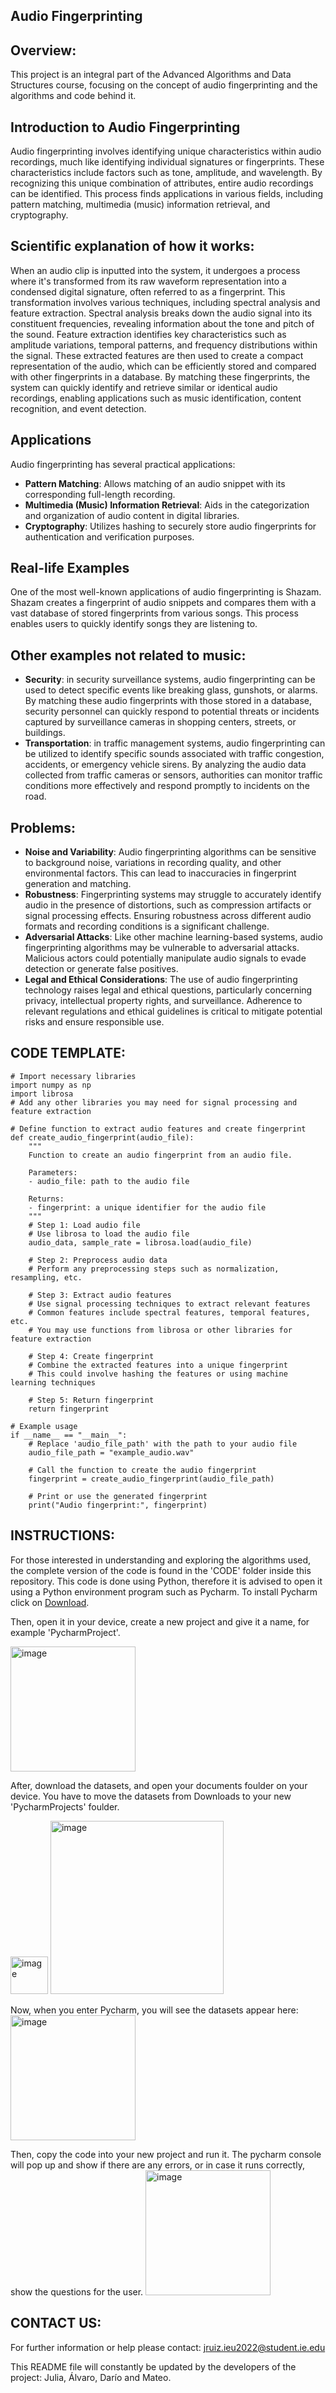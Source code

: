 ## Audio Fingerprinting

## Overview:

This project is an integral part of the Advanced Algorithms and Data Structures course, focusing on the concept of audio fingerprinting and the algorithms and code behind it.

## Introduction to Audio Fingerprinting

Audio fingerprinting involves identifying unique characteristics within audio recordings, much like identifying individual signatures or fingerprints. These characteristics include factors such as tone, amplitude, and wavelength. By recognizing this unique combination of attributes, entire audio recordings can be identified. This process finds applications in various fields, including pattern matching, multimedia (music) information retrieval, and cryptography.

## Scientific explanation of how it works:

When an audio clip is inputted into the system, it undergoes a process where it's transformed from its raw waveform representation into a condensed digital signature, often referred to as a fingerprint. This transformation involves various techniques, including spectral analysis and feature extraction. Spectral analysis breaks down the audio signal into its constituent frequencies, revealing information about the tone and pitch of the sound. Feature extraction identifies key characteristics such as amplitude variations, temporal patterns, and frequency distributions within the signal. These extracted features are then used to create a compact representation of the audio, which can be efficiently stored and compared with other fingerprints in a database. By matching these fingerprints, the system can quickly identify and retrieve similar or identical audio recordings, enabling applications such as music identification, content recognition, and event detection.

## Applications

Audio fingerprinting has several practical applications:

- **Pattern Matching**: Allows matching of an audio snippet with its corresponding full-length recording.
- **Multimedia (Music) Information Retrieval**: Aids in the categorization and organization of audio content in digital libraries.
- **Cryptography**: Utilizes hashing to securely store audio fingerprints for authentication and verification purposes.

## Real-life Examples

One of the most well-known applications of audio fingerprinting is Shazam. Shazam creates a fingerprint of audio snippets and compares them with a vast database of stored fingerprints from various songs. This process enables users to quickly identify songs they are listening to.

## Other examples not related to music:

- **Security**:  in security surveillance systems, audio fingerprinting can be used to detect specific events like breaking glass, gunshots, or alarms. By matching these audio fingerprints with those stored in a database, security personnel can quickly respond to potential threats or incidents captured by surveillance cameras in shopping centers, streets, or buildings.
- **Transportation**: in traffic management systems, audio fingerprinting can be utilized to identify specific sounds associated with traffic congestion, accidents, or emergency vehicle sirens. By analyzing the audio data collected from traffic cameras or sensors, authorities can monitor traffic conditions more effectively and respond promptly to incidents on the road.

## Problems:
  
- **Noise and Variability**: Audio fingerprinting algorithms can be sensitive to background noise, variations in recording quality, and other environmental factors. This can lead to inaccuracies in fingerprint generation and matching.
- **Robustness**: Fingerprinting systems may struggle to accurately identify audio in the presence of distortions, such as compression artifacts or signal processing effects. Ensuring robustness across different audio formats and recording conditions is a significant challenge.
-  **Adversarial Attacks**: Like other machine learning-based systems, audio fingerprinting algorithms may be vulnerable to adversarial attacks. Malicious actors could potentially manipulate audio signals to evade detection or generate false positives.
- **Legal and Ethical Considerations**: The use of audio fingerprinting technology raises legal and ethical questions, particularly concerning privacy, intellectual property rights, and surveillance. Adherence to relevant regulations and ethical guidelines is critical to mitigate potential risks and ensure responsible use.

## CODE TEMPLATE:

```
# Import necessary libraries
import numpy as np
import librosa
# Add any other libraries you may need for signal processing and feature extraction

# Define function to extract audio features and create fingerprint
def create_audio_fingerprint(audio_file):
    """
    Function to create an audio fingerprint from an audio file.
    
    Parameters:
    - audio_file: path to the audio file
    
    Returns:
    - fingerprint: a unique identifier for the audio file
    """
    # Step 1: Load audio file
    # Use librosa to load the audio file
    audio_data, sample_rate = librosa.load(audio_file)
    
    # Step 2: Preprocess audio data
    # Perform any preprocessing steps such as normalization, resampling, etc.
    
    # Step 3: Extract audio features
    # Use signal processing techniques to extract relevant features
    # Common features include spectral features, temporal features, etc.
    # You may use functions from librosa or other libraries for feature extraction
    
    # Step 4: Create fingerprint
    # Combine the extracted features into a unique fingerprint
    # This could involve hashing the features or using machine learning techniques
    
    # Step 5: Return fingerprint
    return fingerprint

# Example usage
if __name__ == "__main__":
    # Replace 'audio_file_path' with the path to your audio file
    audio_file_path = "example_audio.wav"
    
    # Call the function to create the audio fingerprint
    fingerprint = create_audio_fingerprint(audio_file_path)
    
    # Print or use the generated fingerprint
    print("Audio fingerprint:", fingerprint)

```

## INSTRUCTIONS:

For those interested in understanding and exploring the algorithms used, the complete version of the code is found in the 'CODE' folder inside this repository. This code is done using Python, therefore it is advised to open it using a Python environment program such as Pycharm. To install Pycharm click on [Download](https://www.jetbrains.com/es-es/pycharm/). 

Then, open it in your device, create a new project and give it a name, for example 'PycharmProject'. 

<img width="200" alt="image" src="https://github.com/emilyedgars/ADS-Project/assets/152634583/3c4dd310-1cc3-4582-8164-c51fb025cb70">

After, download the datasets, and open your documents foulder on your device. You have to move the datasets from Downloads to your new 'PycharmProjects' foulder.

<img width="60" alt="image" src="https://github.com/emilyedgars/ADS-Project/assets/152634583/61110ccb-ffe9-420e-99ad-d3ad9dc27e26">  <img width="277" alt="image" src="https://github.com/emilyedgars/ADS-Project/assets/152634583/328ec29c-e69e-4e72-91be-a9967f2697a3">

Now, when you enter Pycharm, you will see the datasets appear here:
<img width="200" alt="image" src="https://github.com/emilyedgars/ADS-Project/assets/152634583/f32cea42-d201-4d4e-9311-b45311be4127">

Then, copy the code into your new project and run it. The pycharm console will pop up and show if there are any errors, or in case it runs correctly,  show the questions for the user.
<img width="200" alt="image" src="https://github.com/emilyedgars/ADS-Project/assets/152634583/3c776bc9-4120-434d-a352-1440051acecc">

## CONTACT US:

For further information or help please contact:
jruiz.ieu2022@student.ie.edu

This README file will constantly be updated by the developers of the project: Julia, Álvaro, Darío and Mateo.




